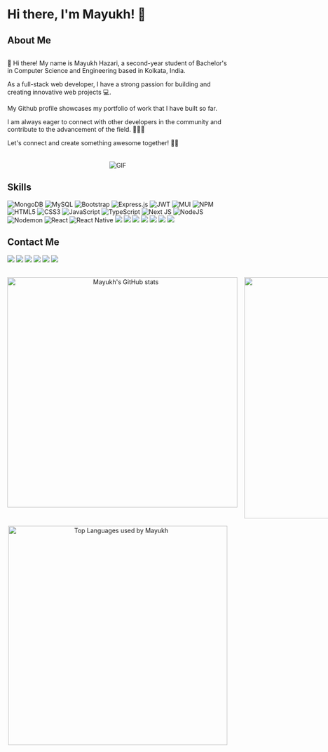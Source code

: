 # Hi there, I'm Mayukh! 👋

## About Me

<div align="center">
  <div style="display: grid; grid-template-columns: repeat(auto-fit, minmax(300px, 1fr)); grid-gap: 20px;">
    <div>
      <p style="text-align: left;">
        🚀 Hi there! My name is Mayukh Hazari, a second-year student of Bachelor's in Computer Science and Engineering based in Kolkata, India.
      </p>
      <p style="text-align: left;">
        As a full-stack web developer, I have a strong passion for building and creating innovative web projects 💻.
      </p>
      <p style="text-align: left;">
        My Github profile showcases my portfolio of work that I have built so far.
      </p>
      <p style="text-align: left;">
        I am always eager to connect with other developers in the community and contribute to the advancement of the field. 🤝👨‍💻
      </p>
      <p style="text-align: left;">
        Let's connect and create something awesome together! 🚀🚀
      </p>
    </div>
    <div>
      <img src="https://media.giphy.com/media/bGgsc5mWoryfgKBx1u/giphy.gif" alt="GIF" style="max-width:70%; height: auto;">
    </div>
  </div>
</div>

## Skills

<img src="https://img.shields.io/badge/MongoDB-%234ea94b.svg?style=for-the-badge&logo=mongodb&logoColor=white" alt="MongoDB" />
    <img src="https://img.shields.io/badge/mysql-%2300f.svg?style=for-the-badge&logo=mysql&logoColor=white" alt="MySQL" />
    <img src="https://img.shields.io/badge/bootstrap-%23563D7C.svg?style=for-the-badge&logo=bootstrap&logoColor=white" alt="Bootstrap" />
    <img src="https://img.shields.io/badge/express.js-%23404d59.svg?style=for-the-badge&logo=express&logoColor=%2361DAFB" alt="Express.js" />
    <img src="https://img.shields.io/badge/JWT-black?style=for-the-badge&logo=JSON%20web%20tokens" alt="JWT" />
    <img src="https://img.shields.io/badge/MUI-%230081CB.svg?style=for-the-badge&logo=mui&logoColor=white" alt="MUI" />
    <img src="https://img.shields.io/badge/NPM-%23CB3837.svg?style=for-the-badge&logo=npm&logoColor=white" alt="NPM" />
    <img src="https://img.shields.io/badge/html5-%23E34F26.svg?style=for-the-badge&logo=html5&logoColor=white" alt="HTML5" />
    <img src="https://img.shields.io/badge/css3-%231572B6.svg?style=for-the-badge&logo=css3&logoColor=white" alt="CSS3" />
    <img src="https://img.shields.io/badge/javascript-%23323330.svg?style=for-the-badge&logo=javascript&logoColor=%23F7DF1E" alt="JavaScript" />
    <img src="https://img.shields.io/badge/typescript-%23007ACC.svg?style=for-the-badge&logo=typescript&logoColor=white" alt="TypeScript" />
    <img src="https://img.shields.io/badge/Next-black?style=for-the-badge&logo=next.js&logoColor=white" alt="Next JS" />
    <img src="https://img.shields.io/badge/node.js-6DA55F?style=for-the-badge&logo=node.js&logoColor=white" alt="NodeJS" />
    <img src="https://img.shields.io/badge/NODEMON-%23323330.svg?style=for-the-badge&logo=nodemon&logoColor=%BBDEAD" alt="Nodemon" />
    <img src="https://img.shields.io/badge/react-%2320232a.svg?style=for-the-badge&logo=react&logoColor=%2361DAFB" alt="React" />
    <img src="https://img.shields.io/badge/react_native-%2320232a.svg?style=for-the-badge&logo=react&logoColor=%2361DAFB" alt="React Native" />
    <img src="https://img.shields.io/badge/React%20Hook%20Form-%23EC5990.svg?style=for-the-badge&logo=reacthookform&logoColor=white"/>
    <img src="https://img.shields.io/badge/redux-%23593d88.svg?style=for-the-badge&logo=redux&logoColor=white"/>
  <img src="https://img.shields.io/badge/tailwindcss-%2338B2AC.svg?style=for-the-badge&logo=tailwind-css&logoColor=white" />
  <img src="https://img.shields.io/badge/vite-%23646CFF.svg?style=for-the-badge&logo=vite&logoColor=white" />
  <img src="https://img.shields.io/badge/heroku-%23430098.svg?style=for-the-badge&logo=heroku&logoColor=white" />
<img src="https://img.shields.io/badge/Cloudflare-F38020?style=for-the-badge&logo=Cloudflare&logoColor=white">
<img src="https://img.shields.io/badge/vercel-%23000000.svg?style=for-the-badge&logo=vercel&logoColor=white"/>

## Contact Me

<div>

<a href="https://twitter.com/xmayuk_hx" target="_blank"><img src="https://img.shields.io/badge/Twitter-%231DA1F2.svg?style=for-the-badge&logo=Twitter&logoColor=white"/></a>
<a href="https://linktr.ee/mayuk_h" target="_blank">
<img src="https://img.shields.io/badge/linktree-1de9b6?style=for-the-badge&logo=linktree&logoColor=black"/></a>
<a href="https://www.linkedin.com/in/mayukh-hazari-212276220" target="_blank">
<img src="https://img.shields.io/badge/linkedin-%230077B5.svg?style=for-the-badge&logo=linkedin&logoColor=white"/></a>
<a href="https://www.instagram.com/mayuk.png/" target="_blank">
<img src="https://img.shields.io/badge/Instagram-%23E4405F.svg?style=for-the-badge&logo=Instagram&logoColor=white"/></a>
<a href="mailto:hazari.mayukh77@gmail.com" target="_blank">
<img src="https://img.shields.io/badge/Gmail-D14836?style=for-the-badge&logo=gmail&logoColor=white"></a>
<a href="https://twitter.com/xmayuk_hx" target="_blank">
<img src="https://img.shields.io/badge/Discord-%235865F2.svg?style=for-the-badge&logo=discord&logoColor=white"/></a>
</div>&nbsp;&nbsp;&nbsp;&nbsp;

<div align="center">
  <div id="stats-container" style="display: flex; flex-direction: colum;">
    <div id="githubstats">
      <img src="https://github-readme-stats.vercel.app/api?username=xmayukx&theme=midnight-purple&show_icons=true&count_private=true&border_radius=15" alt="Mayukh's GitHub stats" width=525/>
    </div>&nbsp;&nbsp;&nbsp;&nbsp;
    <div id="streakstats">
      <img src="https://github-readme-streak-stats.herokuapp.com?user=xmayukx&theme=midnight-purple&border_radius=15&count_private=true" width=550>
    </div>
  </div>&nbsp;&nbsp;
  <div id="wakastats">
    <img src="https://github-readme-stats.vercel.app/api/wakatime?username=xmayuk_hx&theme=midnight-purple&border_radius=15&count_private=true" alt="Top Languages used by Mayukh" width=500/>
  </div>
</div>
